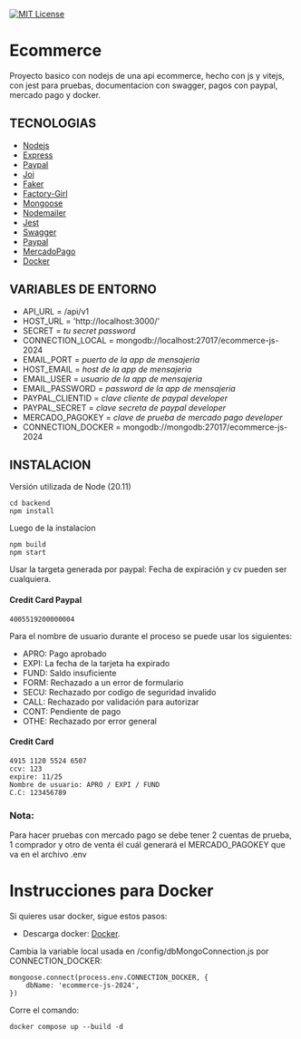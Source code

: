 [![MIT License](https://img.shields.io/badge/License-MIT-green.svg)](https://choosealicense.com/licenses/mit/)

# Ecommerce

Proyecto basico con nodejs de una api ecommerce, hecho con js y vitejs, con jest para pruebas, documentacion con swagger, pagos con paypal, mercado pago y docker.


## TECNOLOGIAS

- [Nodejs]
- [Express]
- [Paypal]
- [Joi]
- [Faker]
- [Factory-Girl]
- [Mongoose]
- [Nodemailer]
- [Jest]
- [Swagger]
- [Paypal]
- [MercadoPago]
- [Docker]

## VARIABLES DE ENTORNO

- API_URL = /api/v1
- HOST_URL = 'http://localhost:3000/'
- SECRET = _tu secret password_
- CONNECTION_LOCAL = mongodb://localhost:27017/ecommerce-js-2024
- EMAIL_PORT = _puerto de la app de mensajeria_
- HOST_EMAIL = _host de la app de mensajeria_
- EMAIL_USER = _usuario de la app de mensajeria_
- EMAIL_PASSWORD = _password de la app de mensajeria_
- PAYPAL_CLIENTID = _clave cliente de paypal developer_
- PAYPAL_SECRET = _clave secreta de paypal developer_
- MERCADO_PAGOKEY = _clave de prueba de mercado pago developer_
- CONNECTION_DOCKER = mongodb://mongodb:27017/ecommerce-js-2024

## INSTALACION

Versión utilizada de Node (20.11)
```
cd backend
npm install
```

Luego de la instalacion 

```
npm build
npm start
```

Usar la targeta generada por paypal:
Fecha de expiración y cv pueden ser cualquiera.

#### Credit Card Paypal
```
4005519200000004
```

Para el nombre de usuario durante el proceso se puede usar los siguientes:
- APRO: Pago aprobado
- EXPI: La fecha de la tarjeta ha expirado
- FUND: Saldo insuficiente
- FORM: Rechazado a un error de formulario
- SECU: Rechazado por codigo de seguridad invalido
- CALL: Rechazado por validación para autorizar
- CONT: Pendiente de pago
- OTHE: Rechazado por error general 

#### Credit Card
```
4915 1120 5524 6507
ccv: 123
expire: 11/25
Nombre de usuario: APRO / EXPI / FUND
C.C: 123456789

```

### Nota:
Para hacer pruebas con mercado pago se debe tener 2 cuentas de prueba, 1 comprador y otro de venta él cuál generará el MERCADO_PAGOKEY que va en el archivo .env

# Instrucciones para Docker
Si quieres usar docker, sigue estos pasos:
- Descarga docker: [Docker].

Cambia la variable local usada en /config/dbMongoConnection.js por CONNECTION_DOCKER:

```
mongoose.connect(process.env.CONNECTION_DOCKER, {
    dbName: 'ecommerce-js-2024',
})
```

Corre el comando:

```
docker compose up --build -d
```

[Nodejs]: <https://nodejs.org/en>
[Express]: <https://expressjs.com/>
[Paypal]: <https://www.paypal.com/co>
[Joi]: <https://joi.dev/>
[Faker]: <https://fakerjs.dev/>
[Factory-Girl]: <https://www.npmjs.com/package/factory-girl>
[Mongoose]: <https://mongoosejs.com/>
[Nodemailer]: <https://www.nodemailer.com/>
[Jest]: <https://jestjs.io/>
[Swagger]: <https://swagger.io/>
[Paypal]: <https://www.npmjs.com/package/paypal-rest-sdk>
[MercadoPago]: <https://www.npmjs.com/package/mercadopago>
[Docker]: <https://www.docker.com/get-started/>